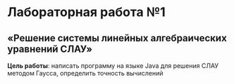 # Лабораторная работа №1 
## «Решение системы линейных алгебраических уравнений СЛАУ»

**Цель работы**: написать программу на языке Java для решения СЛАУ методом Гаусса, определить точность вычислений
